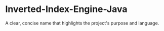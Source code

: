 # Inverted-Index-Engine-Java
A clear, concise name that highlights the project's purpose and language.
